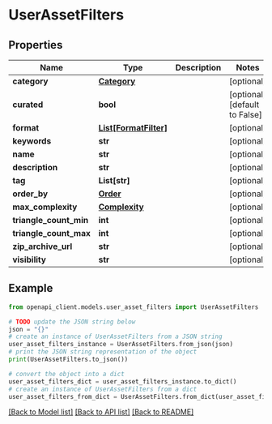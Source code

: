 # UserAssetFilters


## Properties

Name | Type | Description | Notes
------------ | ------------- | ------------- | -------------
**category** | [**Category**](Category.md) |  | [optional] 
**curated** | **bool** |  | [optional] [default to False]
**format** | [**List[FormatFilter]**](FormatFilter.md) |  | [optional] 
**keywords** | **str** |  | [optional] 
**name** | **str** |  | [optional] 
**description** | **str** |  | [optional] 
**tag** | **List[str]** |  | [optional] 
**order_by** | [**Order**](Order.md) |  | [optional] 
**max_complexity** | [**Complexity**](Complexity.md) |  | [optional] 
**triangle_count_min** | **int** |  | [optional] 
**triangle_count_max** | **int** |  | [optional] 
**zip_archive_url** | **str** |  | [optional] 
**visibility** | **str** |  | [optional] 

## Example

```python
from openapi_client.models.user_asset_filters import UserAssetFilters

# TODO update the JSON string below
json = "{}"
# create an instance of UserAssetFilters from a JSON string
user_asset_filters_instance = UserAssetFilters.from_json(json)
# print the JSON string representation of the object
print(UserAssetFilters.to_json())

# convert the object into a dict
user_asset_filters_dict = user_asset_filters_instance.to_dict()
# create an instance of UserAssetFilters from a dict
user_asset_filters_from_dict = UserAssetFilters.from_dict(user_asset_filters_dict)
```
[[Back to Model list]](../README.md#documentation-for-models) [[Back to API list]](../README.md#documentation-for-api-endpoints) [[Back to README]](../README.md)


